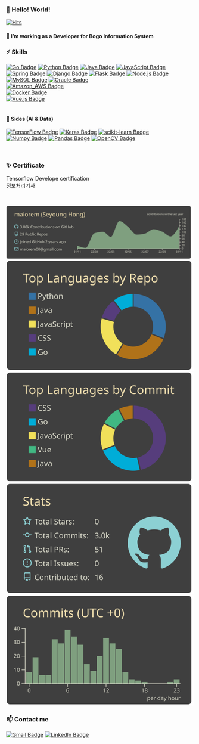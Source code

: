 
### 👋 Hello! World!
[![Hits](https://hits.seeyoufarm.com/api/count/incr/badge.svg?url=https%3A%2F%2Fgithub.com%2Fmaiorem%2Fhit-counter&count_bg=%23E58D98&title_bg=%23111010&icon=verizon.svg&icon_color=%23E7E7E7&title=hits&edge_flat=false)](https://hits.seeyoufarm.com)
<br />
#### 🔭 I’m working as a Developer for Bogo Information System 

### ⚡ Skills
[![Go Badge](https://img.shields.io/badge/Go-00ADD8?logo=Go&logoColor=white)]()
[![Python Badge](https://img.shields.io/badge/Python-3776AB?logo=Python&logoColor=white)]()
[![Java Badge](https://img.shields.io/badge/Java-007396?logo=Java&logoColor=white)]()
[![JavaScript Badge](https://img.shields.io/badge/JavaScript-F7DF1E?logo=JavaScript&logoColor=white)]() 
<br />
[![Spring Badge](https://img.shields.io/badge/Spring-6DB33F?logo=Spring&logoColor=white)]()
[![Django Badge](https://img.shields.io/badge/Django-092E20?logo=Django&logoColor=white)]()
[![Flask Badge](https://img.shields.io/badge/Flask-000000?logo=Flask&logoColor=white)]()
[![Node.js Badge](https://img.shields.io/badge/Node.js-339933?logo=Node.js&logoColor=white)]()
<br />
[![MySQL Badge](https://img.shields.io/badge/MySQL-4479A1?logo=MySQL&logoColor=white)]()
[![Oracle Badge](https://img.shields.io/badge/Oracle-F80000?logo=Oracle&logoColor=white)]()
<br />
[![Amazon_AWS Badge](https://img.shields.io/badge/Amazon+AWS-232F3E?logo=Amazon+AWS&logoColor=white)]()
<br />
[![Docker Badge](https://img.shields.io/badge/Docker-2496ED?logo=Docker&logoColor=white)]()
<br />
[![Vue.js Badge](https://img.shields.io/badge/Vue.js-4FC08D?logo=Vue.js&logoColor=white)]() 
<br />
<br />

#### 💬 Sides (AI & Data)
 [![TensorFlow Badge](https://img.shields.io/badge/TensorFlow-FF6F00?logo=TensorFlow&logoColor=white)]()
 [![Keras Badge](https://img.shields.io/badge/Keras-D00000?logo=Keras&logoColor=white)]() 
 [![scikit-learn Badge](https://img.shields.io/badge/scikit-learn-F7931E?logo=scikit-learn&logoColor=white)]()
 <br />
 [![Numpy Badge](https://img.shields.io/badge/Numpy-013243?logo=Numpy&logoColor=white)]() 
 [![Pandas Badge](https://img.shields.io/badge/pandas-150458?logo=pandas&logoColor=white)]() 
 [![OpenCV Badge](https://img.shields.io/badge/OpenCV-5C3EE8?logo=OpenCV&logoColor=white)]() 


<br />

### ✨ Certificate
Tensorflow Develope certification    
정보처리기사

<br />

<!--
**maiorem/maiorem** is a ✨ _special_ ✨ repository because its `README.md` (this file) appears on your GitHub profile.

Here are some ideas to get you started:

- 🔭 I’m currently working on ...
- 🌱 I’m currently learning Python, DL, ML, Java, Web, AWS
- 💬 Ask me about ...
- 📫 How to reach me: ...
- 😄 Pronouns: ...
- ⚡ Fun fact: ...
-->

[![](https://raw.githubusercontent.com/maiorem/maiorem/master/profile-summary-card-output/zenburn/0-profile-details.svg)](https://github.com/vn7n24fzkq/github-profile-summary-cards)
[![](https://raw.githubusercontent.com/maiorem/maiorem/master/profile-summary-card-output/zenburn/1-repos-per-language.svg)](https://github.com/vn7n24fzkq/github-profile-summary-cards) [![](https://raw.githubusercontent.com/maiorem/maiorem/master/profile-summary-card-output/zenburn/2-most-commit-language.svg)](https://github.com/vn7n24fzkq/github-profile-summary-cards)
[![](https://raw.githubusercontent.com/maiorem/maiorem/master/profile-summary-card-output/zenburn/3-stats.svg)](https://github.com/vn7n24fzkq/github-profile-summary-cards) [![](https://raw.githubusercontent.com/maiorem/maiorem/master/profile-summary-card-output/zenburn/4-productive-time.svg)](https://github.com/vn7n24fzkq/github-profile-summary-cards)
        
### 📫 Contact me
[![Gmail Badge](https://img.shields.io/badge/Gmail-d14836?logo=Gmail&logoColor=white&link=mailto:maiorem00@gmail.com)](mailto:maiorem00@gmail.com)
[![LinkedIn Badge](https://img.shields.io/badge/LinkedIn-0077B5?logo=LinkedIn&logoColor=white&link=https://www.linkedin.com/in/seyoung-hong-8155b21bb//)](https://www.linkedin.com/in/seyoung-hong-8155b21bb/)
